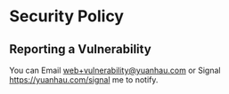 # Security Policy

## Reporting a Vulnerability
You can Email web+vulnerability@yuanhau.com or Signal https://yuanhau.com/signal me to notify.
